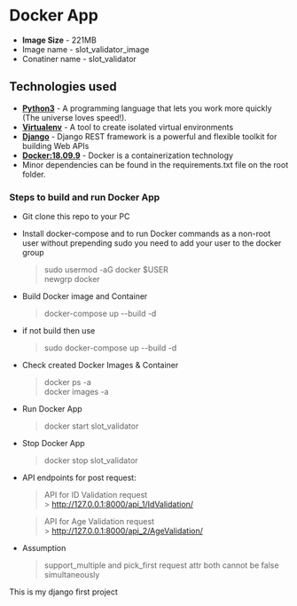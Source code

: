 # Docker App
* **Image Size** - 221MB
* Image name - slot_validator_image
* Conatiner name - slot_validator


## Technologies used
* **[Python3](https://www.python.org/downloads/)** - A programming language that lets you work more quickly (The universe loves speed!).
* **[Virtualenv](https://virtualenv.pypa.io/en/stable/)** - A tool to create isolated virtual environments
* **[Django](https://www.django-rest-framework.org/)** - Django REST framework is a powerful and flexible toolkit for building Web APIs
* **[Docker:18.09.9](https://linuxize.com/post/how-to-install-and-use-docker-on-ubuntu-18-04/)** - Docker is a containerization technology
* Minor dependencies can be found in the requirements.txt file on the root folder.


### Steps to build and run Docker App
* Git clone this repo to your PC
* Install docker-compose and to run Docker commands as a non-root user without prepending sudo you need to add your user to the docker group
    > sudo usermod -aG docker $USER<br />
    > newgrp docker

* Build Docker image and Container
    > docker-compose up --build -d
* if not build then use
    > sudo docker-compose up --build -d
* Check created Docker Images & Container
    > docker ps -a <br />
    > docker images -a
* Run Docker App
    > docker start slot_validator
* Stop Docker App
    > docker stop slot_validator

* API endpoints for post request:

    > API for ID Validation request <br />
        > http://127.0.0.1:8000/api_1/IdValidation/ 
        <br />

    > API for Age Validation request <br />
        > http://127.0.0.1:8000/api_2/AgeValidation/


* Assumption
    > support_multiple and pick_first request attr both cannot be false simultaneously


This is my django first project







